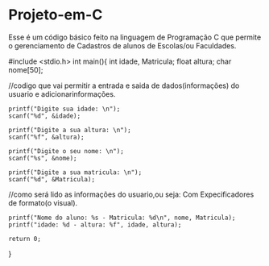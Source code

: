 # Projeto-em-C
Esse é um código básico feito na linguagem de Programação C que permite o gerenciamento de Cadastros de alunos de  Escolas/ou Faculdades.




#include <stdio.h>
int main(){
    int idade, Matricula;
    float altura;
    char nome[50];

//codigo que vai permitir a entrada e saida de dados(informações) do usuario e adicionarinformações.

    printf("Digite sua idade: \n");
    scanf("%d", &idade);

    printf("Digite a sua altura: \n");
    scanf("%f", &altura);

    printf("Digite o seu nome: \n");
    scanf("%s", &nome);

    printf("Digite a sua matricula: \n");
    scanf("%d", &Matricula);

//como será lido as informações do usuario,ou seja: Com Expecificadores de formato(o visual).

    printf("Nome do aluno: %s - Matricula: %d\n", nome, Matricula);
    printf("idade: %d - altura: %f", idade, altura);

    return 0;
}
